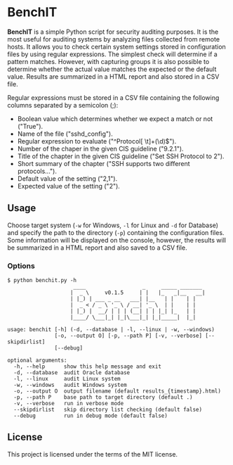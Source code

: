 BenchIT
===============

**BenchIT** is a simple Python script for security auditing purposes. It is the most useful for auditing systems by analyzing files collected from remote hosts. It allows you to check certain system settings stored in configuration files by using regular expressions. The simplest check will determine if a pattern matches. However, with capturing groups it is also possible to determine whether the actual value matches the expected or the default value. Results are summarized in a HTML report and also stored in a CSV file.

Regular expressions must be stored in a CSV file containing the following columns separated by a semicolon (;):
  - Boolean value which determines whether we expect a match or not ("True").
  - Name of the file ("sshd_config").
  - Regular expression to evaluate ("^Protocol[ \t]+(\d)$").
  - Number of the chaper in the given CIS guideline ("9.2.1").
  - Title of the chapter in the given CIS guideline ("Set SSH Protocol to 2").
  - Short summary of the chapter ("SSH supports two different protocols...").
  - Default value of the setting ("2,1").
  - Expected value of the setting ("2").

## Usage

Choose target system (`-w` for Windows, `-l` for Linux and `-d` for Database) and specify the path to the directory (`-p`) containing the configuration files. Some information will be displayed on the console, however, the results will be summarized in a HTML report and also saved to a CSV file.

### Options
```
$ python benchit.py -h
                     ____                  _     _____ _______
                    |  _ \     v0.1.5     | |   |_   _|__   __|
                    | |_) | ___ _ __   ___| |__   | |    | |
                    |  _ < / _ \ '_ \ / __| '_ \  | |    | |
                    | |_) |  __/ | | | (__| | | |_| |_   | |
                    |____/ \___|_| |_|\___|_| |_|_____|  |_|

usage: benchit [-h] (-d, --database | -l, --linux | -w, --windows)
               [-o, --output O] [-p, --path P] [-v, --verbose] [--skipdirlist]
               [--debug]

optional arguments:
  -h, --help      show this help message and exit
  -d, --database  audit Oracle database
  -l, --linux     audit Linux system
  -w, --windows   audit Windows system
  -o, --output O  output filename (default results_{timestamp}.html)
  -p, --path P    base path to target directory (default .)
  -v, --verbose   run in verbose mode
  --skipdirlist   skip directory list checking (default false)
  --debug         run in debug mode (default false)
```

## License
This project is licensed under the terms of the MIT license.
